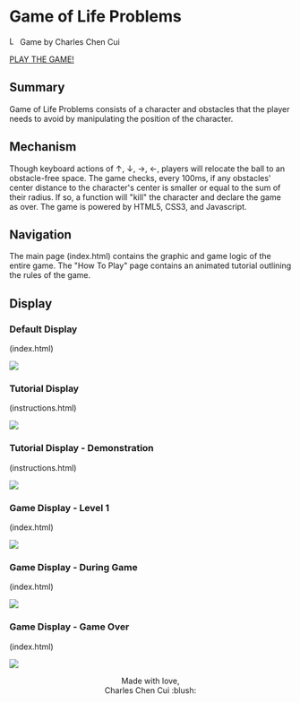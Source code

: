 # Game of Life Problems

<img src="https://imgur.com/1MgsANj.png" alt="Logo" width="15"/> <span> Game by Charles Chen Cui </span>

<a href= "https://xarlze.github.io/gameoflifeproblems/">PLAY THE GAME!</a>
  
## Summary
Game of Life Problems consists of a character and obstacles that the player needs to avoid by manipulating the position of the character.

## Mechanism
Though keyboard actions of ↑,	↓,	→,	←, players will relocate the ball to an obstacle-free space. The game checks, every 100ms, if any obstacles' center distance to the character's center is smaller or equal to the sum of their radius. If so, a function will "kill" the character and declare the game as over. The game is powered by HTML5, CSS3, and Javascript.

## Navigation
The main page (index.html) contains the graphic and game logic of the entire game. The "How To Play" page contains an animated tutorial outlining the rules of the game.

## Display
### Default Display
(index.html)

![](https://imgur.com/WsdLHZB.png)
### Tutorial Display
(instructions.html)

![](https://imgur.com/TPzadsl.png)
### Tutorial Display - Demonstration
(instructions.html)

![](https://imgur.com/CZXrcoU.png)
### Game Display - Level 1
(index.html)

![](https://imgur.com/EzAoPPm.png)
### Game Display - During Game
(index.html)

![](https://imgur.com/88l06On.png)
### Game Display - Game Over
(index.html)

![](https://imgur.com/0GIt9mz.png)

<p align="center">
Made with love,<br>
Charles Chen Cui :blush:
</p>

